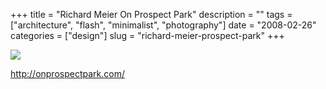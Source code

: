 +++
title = "Richard Meier On Prospect Park"
description = ""
tags = ["architecture", "flash", "minimalist", "photography"]
date = "2008-02-26"
categories = ["design"]
slug = "richard-meier-prospect-park"
+++


 

  <div id="screens-thumbs" class="clearfix">
    <div class="txt-center" id="design-submission"><a href="http://onprospectpark.com/"><img id='bluga-thumbnail-890' class='bluga-thumbnail large' src='//media.konigi.com/bluga/
wt47f2791e26112_0.jpg'/></a></div>  
  </div>   
<p><a href="http://onprospectpark.com/">http://onprospectpark.com/</a></p>




